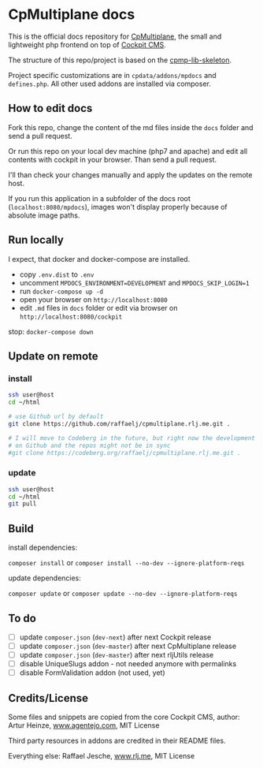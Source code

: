 # CpMultiplane docs

This is the official docs repository for [CpMultiplane][2], the small and lightweight php frontend on top of [Cockpit CMS][1].

The structure of this repo/project is based on the [cpmp-lib-skeleton][3].

Project specific customizations are in `cpdata/addons/mpdocs` and `defines.php`. All other used addons are installed via composer.

## How to edit docs

Fork this repo, change the content of the md files inside the `docs` folder and send a pull request.

Or run this repo on your local dev machine (php7 and apache) and edit all contents with cockpit in your browser. Than send a pull request.

I'll than check your changes manually and apply the updates on the remote host.

If you run this application in a subfolder of the docs root (`localhost:8080/mpdocs`), images won't display properly because of absolute image paths.

## Run locally

I expect, that docker and docker-compose are installed.

* copy `.env.dist` to `.env`
* uncomment `MPDOCS_ENVIRONMENT=DEVELOPMENT` and `MPDOCS_SKIP_LOGIN=1`
* run `docker-compose up -d`
* open your browser on `http://localhost:8080`
* edit `.md` files in `docs` folder or edit via browser on `http://localhost:8080/cockpit`

stop: `docker-compose down`

## Update on remote

### install

```bash
ssh user@host
cd ~/html

# use Github url by default
git clone https://github.com/raffaelj/cpmultiplane.rlj.me.git .

# I will move to Codeberg in the future, but right now the development stays
# on Github and the repos might not be in sync
#git clone https://codeberg.org/raffaelj/cpmultiplane.rlj.me.git .
```

### update

```bash
ssh user@host
cd ~/html
git pull
```

## Build

install dependencies:

`composer install` or `composer install --no-dev --ignore-platform-reqs`

update dependencies:

`composer update` or `composer update --no-dev --ignore-platform-reqs`

## To do

* [ ] update `composer.json` (`dev-next`) after next Cockpit release
* [ ] update `composer.json` (`dev-master`) after next CpMultiplane release
* [ ] update `composer.json` (`dev-master`) after next rljUtils release
* [ ] disable UniqueSlugs addon - not needed anymore with permalinks
* [ ] disable FormValidation addon (not used, yet)

## Credits/License

Some files and snippets are copied from the core Cockpit CMS, author: Artur Heinze, www.agentejo.com, MIT License

Third party resources in addons are credited in their README files.

Everything else: Raffael Jesche, www.rlj.me, MIT License

[1]: https://github.com/agentejo/cockpit/
[2]: https://github.com/raffaelj/CpMultiplane
[3]: https://github.com/raffaelj/cpmp-lib-skeleton
